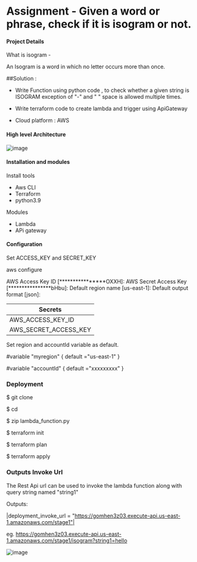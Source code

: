 
# Assignment - Given a word or phrase, check if it is isogram or not.

#### Project Details

What is isogram -

An Isogram is a word in which no letter occurs more than once.

##Solution :

* Write Function using python code , to check whether a given string is ISOGRAM exception of "-" and " " space is allowed multiple times.

* Write terraform code to create lambda and trigger using ApiGateway

* Cloud platform : AWS

#### High level Architecture

![image](https://user-images.githubusercontent.com/26302748/178082099-f3bca686-deb2-4fba-bb58-836c04d7e587.png)


#### Installation and modules

Install tools

* Aws CLI
* Terraform
* python3.9

Modules

- Lambda 
- APi gateway

#### Configuration

Set ACCESS_KEY and SECRET_KEY 

aws configure 

AWS Access Key ID [****************OXXH]:
AWS Secret Access Key [****************bHbu]:
Default region name [us-east-1]:
Default output format [json]:

| Secrets                                         |
|-------------------------------------------------|
|  <a name="secret1"></a> AWS_ACCESS_KEY_ID       |
|  <a name="secret2"></a> AWS_SECRET_ACCESS_KEY   |

Set region and accountId variable as default.

#variable "myregion" {
  default ="us-east-1"
}

#variable "accountId" {
  default ="xxxxxxxxx"
}

### Deployment 

$ git clone <github repo url>

$ cd <repo dir>

$ zip lambda_function.py 

$ terraform init

$ terraform plan

$ terraform apply

### Outputs Invoke Url
The Rest Api url can be used to invoke the lambda function along with query string named "string1"
 
Outputs:

|deployment_invoke_url = "https://gomhen3z03.execute-api.us-east-1.amazonaws.com/stage1"|

eg. https://gomhen3z03.execute-api.us-east-1.amazonaws.com/stage1/isogram?string1=hello

![image](https://user-images.githubusercontent.com/26302748/178081926-59e0c1cc-66f4-4378-bc57-8ec7fb9f6dcb.png)



